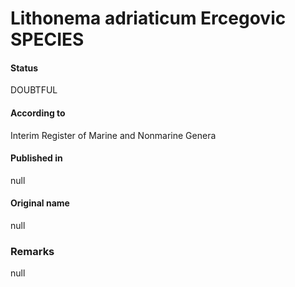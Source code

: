 Lithonema adriaticum Ercegovic SPECIES
=======

#### Status
DOUBTFUL

#### According to
Interim Register of Marine and Nonmarine Genera

#### Published in
null

#### Original name
null

### Remarks
null